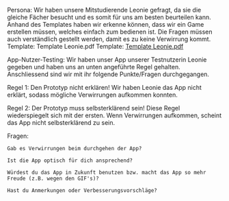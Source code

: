 Persona: Wir haben unsere Mitstudierende Leonie gefragt, da sie die gleiche Fächer besucht und es somit für uns am besten beurteilen kann. Anhand des Templates haben wir erkenne können, dass wir ein Game erstellen müssen, welches einfach zum bedienen ist. Die Fragen müssen auch verständlich gestellt werden, damit es zu keine Verwirrung kommt. Template: Template Leonie.pdf
Template: [Template Leonie.pdf](https://github.com/araneyt/quiz-sur-le-football/files/15413753/Template.Leonie.pdf)


App-Nutzer-Testing: Wir haben unser App unserer Testnutzerin Leonie gegeben und haben uns an unten angeführte Regel gehalten. Anschliessend sind wir mit ihr folgende Punkte/Fragen durchgegangen.

Regel 1: Den Prototyp nicht erklären! Wir haben Leonie das App nicht erklärt, sodass mögliche Verwirrungen aufkommen konnten.

Regel 2: Der Prototyp muss selbsterklärend sein! Diese Regel wiederspiegelt sich mit der ersten. Wenn Verwirrungen aufkommen, scheint das App nicht selbsterklärend zu sein.

Fragen:

    Gab es Verwirrungen beim durchgehen der App?

    Ist die App optisch für dich ansprechend?

    Würdest du das App in Zukunft benutzen bzw. macht das App so mehr Freude (z.B. wegen den GIF's)?

    Hast du Anmerkungen oder Verbesserungsvorschläge?


